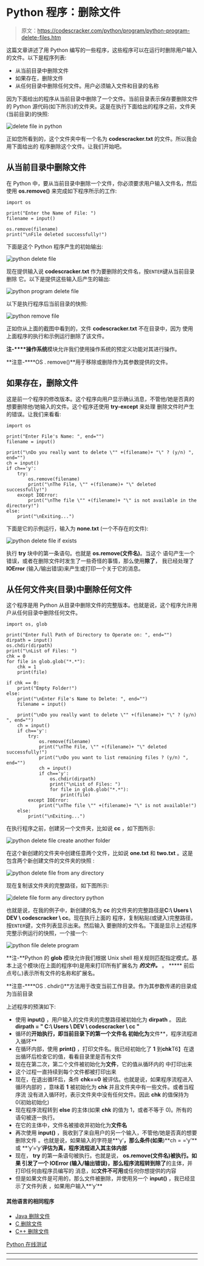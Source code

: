 # Python 程序：删除文件

> 原文：<https://codescracker.com/python/program/python-program-delete-files.htm>

这篇文章讲述了用 Python 编写的一些程序，这些程序可以在运行时删除用户输入的文件。以下是程序列表:

*   从当前目录中删除文件
*   如果存在，删除文件
*   从任何目录中删除任何文件。用户必须输入文件和目录的名称

因为下面给出的程序从当前目录中删除了一个文件。当前目录表示保存要删除文件的 Python 源代码(如下所示)的文件夹。这是在执行下面给出的程序之前，文件夹(当前目录)的快照:

![delete file in python](img/f41dd790d03ec7aa84553f1b854ed468.png)

正如您所看到的，这个文件夹中有一个名为 **codescracker.txt** 的文件。所以我会用下面给出的 程序删除这个文件。让我们开始吧。

## 从当前目录中删除文件

在 Python 中，要从当前目录中删除一个文件，你必须要求用户输入文件名，然后使用 **os.remove()** 来完成如下程序所示的工作:

```
import os

print("Enter the Name of File: ")
filename = input()

os.remove(filename)
print("\nFile deleted successfully!")
```

下面是这个 Python 程序产生的初始输出:

![python delete file](img/10c3f2e3a9392aa61fbfa9c68d59cbe2.png)

现在提供输入说 **codescracker.txt** 作为要删除的文件名，按`ENTER`键从当前目录删除 它。以下是提供这些输入后产生的输出:

![python program delete file](img/47b5989cdd0030b9c0ff4ec8a85e963d.png)

以下是执行程序后当前目录的快照:

![python remove file](img/d0bae4fc17d83eddf5c5ff03ba448da5.png)

正如你从上面的截图中看到的，文件 **codescracker.txt** 不在目录中，因为 使用上面程序的执行和示例运行删除了该文件。

**注-****操作系统**模块允许我们使用操作系统的预定义功能对其进行操作。

**注意-****OS . remove()**用于移除或删除作为其参数提供的文件。

## 如果存在，删除文件

这是前一个程序的修改版本。这个程序向用户显示确认消息，不管他/她是否真的想要删除他/她输入的文件。这个程序还使用 **try-except** 来处理 删除文件时产生的错误。让我们来看看:

```
import os

print("Enter File's Name: ", end="")
filename = input()

print("\nDo you really want to delete \"" +(filename)+ "\" ? (y/n) ", end="")
ch = input()
if ch=='y':
    try:
        os.remove(filename)
        print("\nThe File, \"" +(filename)+ "\" deleted successfully!")
    except IOError:
        print("\nThe file \"" +(filename)+ "\" is not available in the directory!")
else:
    print("\nExiting...")
```

下面是它的示例运行，输入为 **none.txt** (一个不存在的文件):

![python delete file if exists](img/e321fa16d4abaf5e9f9b96163655c6d1.png)

执行 **try** 块中的第一条语句。也就是 **os.remove(文件名)**。当这个 语句产生一个错误，或者在删除文件时发生了一些奇怪的事情，那么使用**除了**， 我已经处理了 **IOError** (输入/输出错误)来产生或打印一个关于它的消息。

## 从任何文件夹(目录)中删除任何文件

这个程序是用 Python 从目录中删除文件的完整版本。也就是说，这个程序允许用户从任何目录中删除任何文件。

```
import os, glob

print("Enter Full Path of Directory to Operate on: ", end="")
dirpath = input()
os.chdir(dirpath)
print("\nList of Files: ")
chk = 0
for file in glob.glob("*.*"):
    chk = 1
    print(file)

if chk == 0:
    print("Empty Folder!")
else:
    print("\nEnter File's Name to Delete: ", end="")
    filename = input()

    print("\nDo you really want to delete \"" +(filename)+ "\" ? (y/n) ", end="")
    ch = input()
    if ch=='y':
        try:
            os.remove(filename)
            print("\nThe File, \"" +(filename)+ "\" deleted successfully!")
            print("\nDo you want to list remaining files ? (y/n) ", end="")
            ch = input()
            if ch=='y':
                os.chdir(dirpath)
                print("\nList of Files: ")
                for file in glob.glob("*.*"):
                    print(file)
        except IOError:
            print("\nThe file \"" +(filename)+ "\" is not available!")
    else:
        print("\nExiting...")
```

在执行程序之前，创建另一个文件夹，比如说 **cc** ，如下图所示:

![python delete file create another folder](img/3ff9be6e7c0048041bae6705bf195128.png)

在这个新创建的文件夹中创建任意两个文件，比如说 **one.txt** 和 **two.txt** 。这是包含两个新创建文件的文件夹的快照 :

![python delete file from any directory](img/0b34fc377875e1904833cc1d68cfbfc5.png)

现在复制该文件夹的完整路径，如下图所示:

![delete file form any directory python](img/38fb6979b75e372edb58c8d67e1f6a72.png)

也就是说，在我的例子中，新创建的名为 **cc** 的文件夹的完整路径是**C:\ Users \ DEV \ codescracker \ cc**。现在执行上面的 程序，复制粘贴(或键入)完整路径，按`ENTER`键，文件列表显示出来。然后输入 要删除的文件名。下面是显示上述程序完整示例运行的快照，一个接一个:

![python file delete program](img/3ec324c65341d37ed879836eaa190e92.png)

**注-**Python 的 **glob** 模块允许我们根据 Unix shell 相关规则匹配指定模式。基本上这个模块(在上面的程序中)是用来打印所有扩展名为 ***的文件。*** 。 ***** 前后点号(。)表示所有文件的名称和扩展名。

**注意-****OS . chdir()**方法用于改变当前工作目录。作为其参数传递的目录成为当前目录

上述程序的预演如下:

*   使用 **input()** ，用户输入的文件夹的完整路径被初始化为 **dirpath** 。 因此**dirpath = " C:\ Users \ DEV \ codescracker \ cc "**
*   循环的**开始执行，即当前目录下的第一个文件名 初始化为**文件**，程序流程进入循环**
*   在循环内部，使用 **print()** ，打印文件名。我已经初始化了 **1** 到**chk**T6】在退出循环后检查它的值，看看目录里是否有文件
*   现在在第二次，第二个文件被初始化为**文件**，它的值从循环内的 中打印出来
*   这个过程一直持续到每个文件都被打印出来
*   现在，在退出循环后，条件 **chk==0** 被评估。也就是说，如果程序流程进入循环内部的 ，意味着 **1** 被初始化为 **chk** 并且文件夹中有一些文件。或者当程序流 没有进入循环时，表示文件夹中没有任何文件。因此 **chk** 的值保持为 0(初始初始化)
*   现在程序流程转到 **else** 的主体(如果 **chk** 的值为 1，或者不等于 0)。所有的 语句被逐一执行。
*   在它的主体中，文件名被接收并初始化为**文件名**
*   再次使用 **input()** ，我收到了来自用户的另一个输入，不管他/她是否真的想要删除文件 。也就是说，如果输入的字符是**‘y’**，那么条件(如果**)**ch = =‘y’**或 **‘y’=‘y’**评估为真，程序流程进入其主体内部**
*   现在， **try** 的第一条语句被执行。也就是说， **os.remove(文件名)**被执行。如果 引发了一个 **IOError** (输入/输出错误)，那么程序流程转到**除了**的主体，并打印任何由程序员编写的 消息，如**文件不可用**或任何你想提供的内容
*   但是如果文件是可用的，那么文件被删除，并使用另一个 **input()** ，我已经显示了文件列表 ，如果用户输入**‘y’**

#### 其他语言的相同程序

*   [Java 删除文件](/java/program/java-program-delete-file.htm)
*   [C 删除文件](/c/program/c-program-delete-file.htm)
*   [C++ 删除文件](/cpp/program/cpp-program-delete-file.htm)

[Python 在线测试](/exam/showtest.php?subid=10)

* * *

* * *